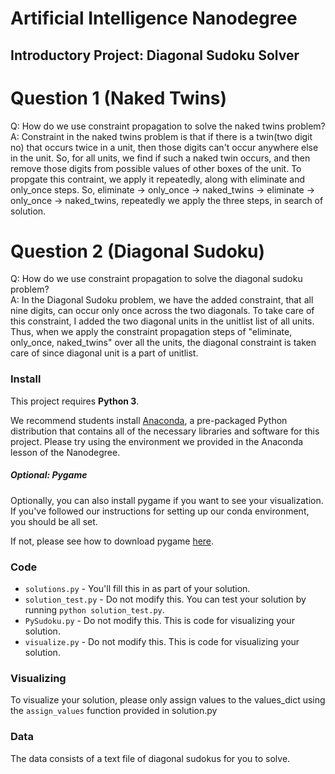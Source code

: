 # Artificial Intelligence Nanodegree
## Introductory Project: Diagonal Sudoku Solver

# Question 1 (Naked Twins)
Q: How do we use constraint propagation to solve the naked twins problem?  
A: Constraint in the naked twins problem is that if there is a twin(two digit no) that occurs twice in a unit, then those digits can't occur anywhere else in the unit. So, for all units, we find if such a naked twin occurs, and then remove those digits from possible values of other boxes of the unit. To propgate this contraint, we apply it repeatedly, along with eliminate and only_once steps. So, eliminate -> only_once -> naked_twins -> eliminate -> only_once -> naked_twins, repeatedly we apply the three steps, in search of solution.

# Question 2 (Diagonal Sudoku)
Q: How do we use constraint propagation to solve the diagonal sudoku problem?  
A: In the Diagonal Sudoku problem, we have the added constraint, that all nine digits, can occur only once across the two diagonals. To take care of this constraint, I added the two diagonal units in the unitlist list of all units. Thus, when we apply the constraint propagation steps of "eliminate, only_once, naked_twins" over all the units, the diagonal constraint is taken care of since diagonal unit is a part of unitlist.

### Install

This project requires **Python 3**.

We recommend students install [Anaconda](https://www.continuum.io/downloads), a pre-packaged Python distribution that contains all of the necessary libraries and software for this project. 
Please try using the environment we provided in the Anaconda lesson of the Nanodegree.

##### Optional: Pygame

Optionally, you can also install pygame if you want to see your visualization. If you've followed our instructions for setting up our conda environment, you should be all set.

If not, please see how to download pygame [here](http://www.pygame.org/download.shtml).

### Code

* `solutions.py` - You'll fill this in as part of your solution.
* `solution_test.py` - Do not modify this. You can test your solution by running `python solution_test.py`.
* `PySudoku.py` - Do not modify this. This is code for visualizing your solution.
* `visualize.py` - Do not modify this. This is code for visualizing your solution.

### Visualizing

To visualize your solution, please only assign values to the values_dict using the ```assign_values``` function provided in solution.py

### Data

The data consists of a text file of diagonal sudokus for you to solve.
